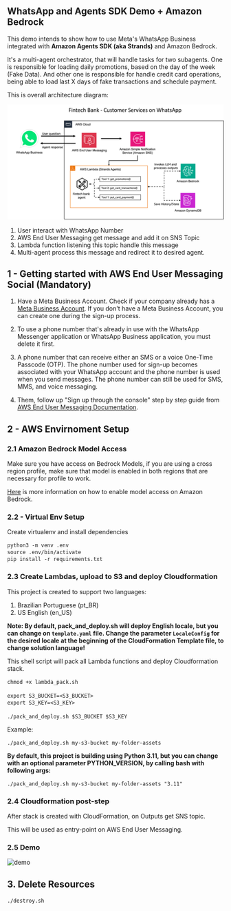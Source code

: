 ## WhatsApp and Agents SDK Demo + Amazon Bedrock

This demo intends to show how to use Meta's WhatsApp Business integrated with **Amazon Agents SDK (aka Strands)** and Amazon Bedrock.

It's a multi-agent orchestrator, that will handle tasks for two subagents. One is responsible for loading daily promotions, based on the day of the week (Fake Data). And other one is responsible for handle credit card operations, being able to load last X days of fake transactions and schedule payment.

This is overall architecture diagram:

![Arquitecture](img/architecture.png)

1. User interact with WhatsApp Number
2. AWS End User Messaging get message and add it on SNS Topic
3. Lambda function listening this topic handle this message
4. Multi-agent process this message and redirect it to desired agent.

## 1 - Getting started with AWS End User Messaging Social (Mandatory)

1. Have a Meta Business Account. Check if your company already has a [Meta Business Account](https://business.facebook.com/). If you don't have a Meta Business Account, you can create one during the sign-up process.

1. To use a phone number that's already in use with the WhatsApp Messenger application or WhatsApp Business application, you must delete it first.

1. A phone number that can receive either an SMS or a voice One-Time Passcode (OTP). The phone number used for sign-up becomes associated with your WhatsApp account and the phone number is used when you send messages. The phone number can still be used for SMS, MMS, and voice messaging.

1. Them, follow up "Sign up through the console" step by step guide from [AWS End User Messaging Documentation](https://docs.aws.amazon.com/social-messaging/latest/userguide/getting-started-whatsapp.html).

## 2 - AWS Envirnoment Setup

### 2.1 Amazon Bedrock Model Access

Make sure you have access on Bedrock Models, if you are using a cross region profile, make sure that model is enabled in both regions that are necessary for profile to work.

[Here](https://docs.aws.amazon.com/bedrock/latest/userguide/model-access-modify.html) is more information on how to enable model access on Amazon Bedrock.

### 2.2 - Virtual Env Setup

Create virtualenv and install dependencies

```
python3 -m venv .env
source .env/bin/activate
pip install -r requirements.txt
```

### 2.3 Create Lambdas, upload to S3 and deploy Cloudformation

This project is created to support two languages:

1. Brazilian Portuguese (pt_BR)
1. US English (en_US)

**Note: By default, pack_and_deploy.sh will deploy English locale, but you can change on `template.yaml` file. Change the parameter `LocaleConfig` for the desired locale at the beginning of the CloudFormation Template file, to change solution language!**

This shell script will pack all Lambda functions and deploy Cloudformation stack.

```
chmod +x lambda_pack.sh

export S3_BUCKET=<S3_BUCKET>
export S3_KEY=<S3_KEY>

./pack_and_deploy.sh $S3_BUCKET $S3_KEY

```

Example:

```
./pack_and_deploy.sh my-s3-bucket my-folder-assets
```

**By default, this project is building using Python 3.11, but you can change with an optional parameter PYTHON_VERSION, by calling bash with following args:**

```
./pack_and_deploy.sh my-s3-bucket my-folder-assets "3.11"
```

### 2.4 Cloudformation post-step

After stack is created with CloudFormation, on Outputs get SNS topic.

This will be used as entry-point on AWS End User Messaging.

### 2.5 Demo

<img src="img/whatsapp-demo.gif" alt="demo" width="350"/>

## 3. Delete Resources

```
./destroy.sh
```
